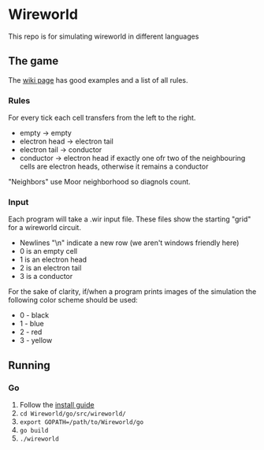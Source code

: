 # Wireworld

This repo is for simulating wireworld in different languages

## The game

The [wiki page](https://en.wikipedia.org/wiki/Wireworld) has good examples and a list of all rules.

### Rules

For every tick each cell transfers from the left to the right.

* empty -> empty
* electron head -> electron tail
* electron tail -> conductor
* conductor -> electron head if exactly one ofr two of the neighbouring cells are electron heads, otherwise it remains a conductor

"Neighbors" use Moor neighborhood so diagnols count.

### Input

Each program will take a .wir input file. These files show the starting "grid" for a wireworld circuit.

* Newlines "\n" indicate a new row (we aren't windows friendly here)
* 0 is an empty cell
* 1 is an electron head
* 2 is an electron tail
* 3 is a conductor

For the sake of clarity, if/when a program prints images of the simulation the following color scheme should be used:
* 0 - black
* 1 - blue
* 2 - red
* 3 - yellow

## Running

### Go

1. Follow the [install guide](https://golang.org/doc/install)
2. ```cd Wireworld/go/src/wireworld/```
3. ```export GOPATH=/path/to/Wireworld/go```
4. ```go build```
5. ```./wireworld```
